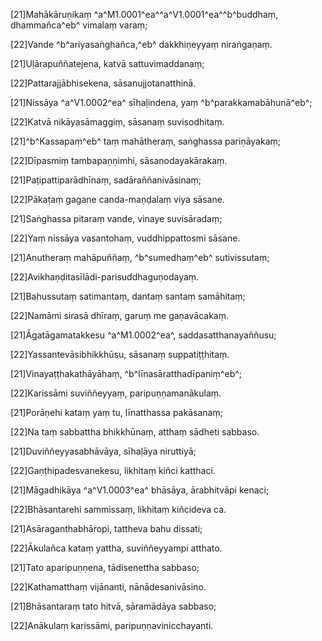 [21]Mahākāruṇikaṃ ^a^M1.0001^ea^^a^V1.0001^ea^^b^buddhaṃ, dhammañca^eb^ vimalaṃ varaṃ;

[22]Vande ^b^ariyasaṅghañca,^eb^ dakkhiṇeyyaṃ niraṅgaṇaṃ.

[21]Uḷārapuññatejena, katvā sattuvimaddanaṃ;

[22]Pattarajjābhisekena, sāsanujjotanatthinā.

[21]Nissāya ^a^V1.0002^ea^ sīhaḷindena, yaṃ ^b^parakkamabāhunā^eb^;

[22]Katvā nikāyasāmaggiṃ, sāsanaṃ suvisodhitaṃ.

[21]^b^Kassapaṃ^eb^ taṃ mahātheraṃ, saṅghassa pariṇāyakaṃ;

[22]Dīpasmiṃ tambapaṇṇimhi, sāsanodayakārakaṃ.

[21]Paṭipattiparādhīnaṃ, sadāraññanivāsinaṃ;

[22]Pākaṭaṃ gagane canda-maṇḍalaṃ viya sāsane.

[21]Saṅghassa pitaraṃ vande, vinaye suvisāradaṃ;

[22]Yaṃ nissāya vasantohaṃ, vuddhippattosmi sāsane.

[21]Anutheraṃ mahāpuññaṃ, ^b^sumedhaṃ^eb^ sutivissutaṃ;

[22]Avikhaṇḍitasīlādi-parisuddhaguṇodayaṃ.

[21]Bahussutaṃ satimantaṃ, dantaṃ santaṃ samāhitaṃ;

[22]Namāmi sirasā dhīraṃ, garuṃ me gaṇavācakaṃ.

[21]Āgatāgamatakkesu ^a^M1.0002^ea^, saddasatthanayaññusu;

[22]Yassantevāsibhikkhūsu, sāsanaṃ suppatiṭṭhitaṃ.

[21]Vinayaṭṭhakathāyāhaṃ, ^b^līnasāratthadīpaniṃ^eb^;

[22]Karissāmi suviññeyyaṃ, paripuṇṇamanākulaṃ.

[21]Porāṇehi kataṃ yaṃ tu, līnatthassa pakāsanaṃ;

[22]Na taṃ sabbattha bhikkhūnaṃ, atthaṃ sādheti sabbaso.

[21]Duviññeyyasabhāvāya, sīhaḷāya niruttiyā;

[22]Gaṇṭhipadesvanekesu, likhitaṃ kiñci katthaci.

[21]Māgadhikāya ^a^V1.0003^ea^ bhāsāya, ārabhitvāpi kenaci;

[22]Bhāsantarehi sammissaṃ, likhitaṃ kiñcideva ca.

[21]Asāraganthabhāropi, tattheva bahu dissati;

[22]Ākulañca kataṃ yattha, suviññeyyampi atthato.

[21]Tato aparipuṇṇena, tādisenettha sabbaso;

[22]Kathamatthaṃ vijānanti, nānādesanivāsino.

[21]Bhāsantaraṃ tato hitvā, sāramādāya sabbaso;

[22]Anākulaṃ karissāmi, paripuṇṇavinicchayanti.